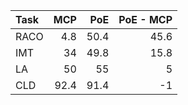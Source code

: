 | Task   |   MCP |   PoE |   PoE - MCP |
|:-------|------:|------:|------------:|
| RACO   |   4.8 |  50.4 |        45.6 |
| IMT    |  34   |  49.8 |        15.8 |
| LA     |  50   |  55   |         5   |
| CLD    |  92.4 |  91.4 |        -1   |